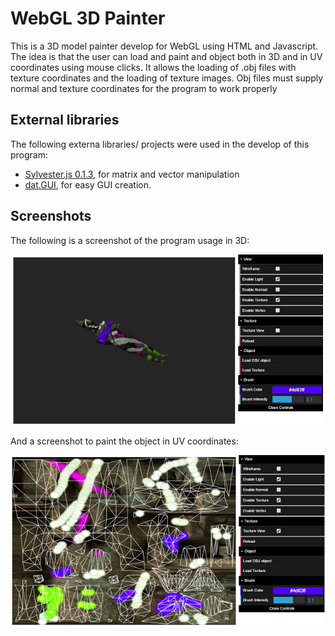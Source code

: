 # WebGL 3D Painter

This is a 3D model painter develop for WebGL using HTML and Javascript. The idea is that the user can load and paint and object both in 3D and in UV coordinates using mouse clicks. It allows the loading of .obj files with texture coordinates and the loading of texture images. Obj files must supply normal and texture coordinates for the program to work properly


## External libraries

The following externa libraries/ projects were used in the develop of this program:

* [Sylvester.js 0.1.3](http://sylvester.jcoglan.com/), for matrix and vector manipulation
* [dat.GUI](https://github.com/dataarts/dat.gui), for easy GUI creation.


## Screenshots

The following is a screenshot of the program usage in 3D:

<p align="center">
  <img src ="./ScreenShot/render1.jpg" />
</p>

And a screenshot to paint the object in UV coordinates:


<p align="center">
  <img src ="./ScreenShot/render2.png" />
</p>
